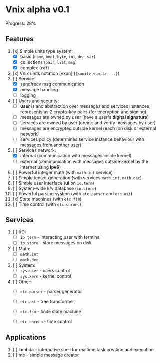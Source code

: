 # Vnix alpha v0.1

Progress: 28%

## Features

1. [x] Simple units type system:
    - [x] basic (`none`, `bool`, `byte`, `int`, `dec`, `str`)
    - [x] collections (`pair`, `list`, `msg`)
    - [x] complex (`ref`)
2. [x] Vnix units notation [vxun] (`{<unit>:<unit> ...}`)
3. [ ] Service:
    - [x] send/recv msg communication
    - [x] message handling
    - [ ] logging
4. [ ] Users and security:
    - [ ] **user** is and abstraction over messages and services instances, represents as 2 crypto-key pairs (for encryption and signing)
    - [ ] messages are owned by user (have a user's **digital signature**)
    - [ ] services are owned by user (create and verify messages by user)
    - [ ] messages are encrypted outside kernel reach (on disk or external network)
    - [ ] services policy (determines service instance behaviour with messages from another user)
5. [ ] Services network:
    - [x] internal (communication with messages inside kernel)
    - [ ] external (communication with messages outside kernel by the internet using **ipv6**)
6. [ ] Powerful integer math (with `math.int` service)
7. [ ] Simple tensor generation (with services `math.int`, `math.dec`)
8. [ ] Simple user interface (**ui** on `io.term`)
9. [ ] System-wide k/v database (`io.store`)
10. [ ] Powerful parsing system (with `etc.parser` and `etc.ast`)
11. [x] State machines (with `etc.fsm`)
12. [ ] Time control (with `etc.chrono`)

## Services

1. [ ] I/O:
    - [ ] `io.term` - interacting user with terminal
    - [ ] `io.store` - store messages on disk
2. [ ] Math:
    - [ ] `math.int`
    - [ ] `math.dec`
3. [ ] System:
    - [ ] `sys.user` - users control
    - [ ] `sys.kern` - kernel control
4. [ ] Other:
    - [ ] `etc.parser` - parser generator
    - [ ] `etc.ast` - tree transformer
    - [ ] `etc.fsm` - finite state machine
    - [ ] `etc.chrono` - time control


## Applications

1. [ ] lambda - interactive shell for realtime task creation and execution
2. [ ] me - simple message creator